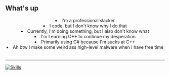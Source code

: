## What's up
<div align="center">
  <table>
          <li>I'm a professional slacker</li>
          <li>I code, but I don't know why I do that</li>
          <li>Currently, I'm doing something, but I also don't know what</li>
          <li>I'm Learning C++ to continue my desperation</li>
          <li>Primarily using C# because I'm sucks at C++</li>
          <li>Ah btw I make some weird ass high-level malware when I have free time</li>
        </ul>
  </table>
</div>

---

[![Skills](https://skillicons.dev/icons?i=ts,bash,cpp,go)](https://skillicons.dev)
